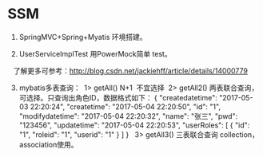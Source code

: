# SSM
1. SpringMVC+Spring+Myatis 环境搭建。

2. UserServiceImplTest 用PowerMock简单 test。

    了解更多可参考：http://blog.csdn.net/jackiehff/article/details/14000779

3. mybatis多表查询：
  1> getAll() N+1  不宜选择
  2> getAll2() 两表联合查询，可选择。只查询出角色ID，数据格式如下：
    {
        "createdatetime": "2017-05-03 22:20:24",
        "createtime": "2017-05-04 22:20:50",
        "id": "1",
        "modifydatetime": "2017-05-04 22:20:32",
        "name": "张三",
        "pwd": "123456",
        "updatetime": "2017-05-04 22:20:53",
        "userRoles": [
            {
                "id": "1",
                "roleid": "1",
                "userid": "1"
            }
        ]
    }
   3> getAll3() 三表联合查询 collection，association使用。

